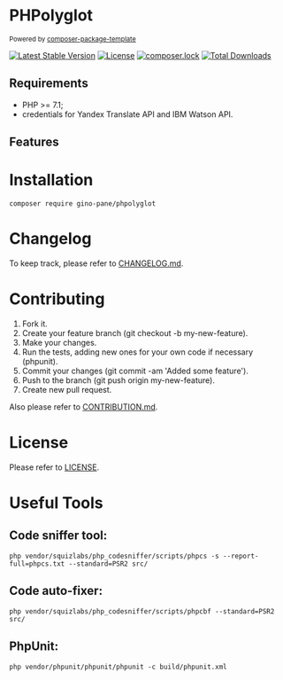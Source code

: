 PHPolyglot
============

<sub>Powered by [composer-package-template](https://github.com/GinoPane/composer-package-template)</sub>

[![Latest Stable Version](https://poser.pugx.org/gino-pane/phpolyglot/v/stable)](https://packagist.org/packages/gino-pane/phpolyglot)
[![License](https://poser.pugx.org/gino-pane/phpolyglot/license)](https://packagist.org/packages/gino-pane/phpolyglot)
[![composer.lock](https://poser.pugx.org/gino-pane/phpolyglot/composerlock)](https://packagist.org/packages/gino-pane/phpolyglot)
[![Total Downloads](https://poser.pugx.org/gino-pane/phpolyglot/downloads)](https://packagist.org/packages/gino-pane/phpolyglot)

Requirements
------------

* PHP >= 7.1;
* credentials for Yandex Translate API and IBM Watson API.

Features
--------

Installation
============

    composer require gino-pane/phpolyglot
    
Changelog
=========

To keep track, please refer to [CHANGELOG.md](https://github.com/GinoPane/PHPolyglot/blob/master/CHANGELOG.md).

Contributing
============

1. Fork it.
2. Create your feature branch (git checkout -b my-new-feature).
3. Make your changes.
4. Run the tests, adding new ones for your own code if necessary (phpunit).
5. Commit your changes (git commit -am 'Added some feature').
6. Push to the branch (git push origin my-new-feature).
7. Create new pull request.

Also please refer to [CONTRIBUTION.md](https://github.com/GinoPane/PHPolyglot/blob/master/CONTRIBUTION.md).

License
=======

Please refer to [LICENSE](https://github.com/GinoPane/PHPolyglot/blob/master/LICENSE).

Useful Tools
============

Code sniffer tool:
------------------

 ```php vendor/squizlabs/php_codesniffer/scripts/phpcs -s --report-full=phpcs.txt --standard=PSR2 src/```

Code auto-fixer:
----------------

 ```php vendor/squizlabs/php_codesniffer/scripts/phpcbf --standard=PSR2 src/```    
 
PhpUnit:
--------

 ```php vendor/phpunit/phpunit/phpunit -c build/phpunit.xml```
